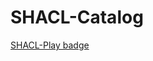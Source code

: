 # SHACL-Catalog

[SHACL-Play badge](https://img.shields.io/endpoint?url=https%3a%2f%2fshacl-play.sparna.fr%2fplay%2fvalidate%3fshapes%3dshaclplay-catalog%26url%3dhttps%3a%2f%2fraw.githubusercontent.com%2fsparna-git%2fSHACL-Catalog%2fmaster%2fshacl-catalog.ttl%26format%3dshields.io)
